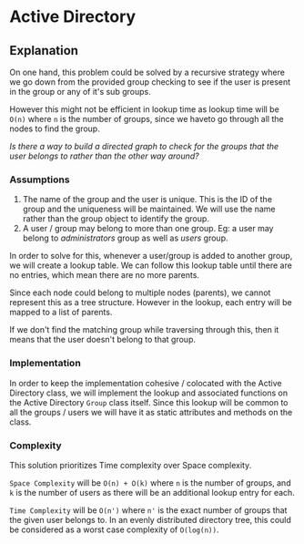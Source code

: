 # Active Directory
## Explanation
On one hand, this problem could be solved by a recursive strategy where we go 
down from the provided group checking to see if the user is present in the 
group or any of it's sub groups. 

However this might not be efficient in lookup time as lookup time will be 
`O(n)` where `n` is the number of groups, 
since we haveto go through all the nodes to find the group. 

_Is there a way to build a directed graph to check for the groups that the user
belongs to rather than the other way around?_

### Assumptions
1. The name of the group and the user is unique. This is the ID of the group
and the uniqueness will be maintained. We will use the name rather than the 
group object to identify the group.
2. A user / group may belong to more than one group. Eg: a user may belong to
_administrators_ group as well as _users_ group.

In order to solve for this, whenever a user/group is added to another group,
we will create a lookup table. We can follow this lookup table until there are
no entries, which mean there are no more parents. 

Since each node could belong to multiple nodes (parents), we cannot represent 
this as a tree structure. However in the lookup, each entry will be mapped to a
list of parents.

If we don't find the matching group while traversing through this, then it
means that the user doesn't belong to that group. 

### Implementation
In order to keep the implementation cohesive / colocated with the Active Directory
class, we will implement the lookup and associated functions on the Active Directory
`Group` class itself. Since this lookup will be common to all the groups / users
we will have it as static attributes and methods on the class.

### Complexity
This solution prioritizes Time complexity over Space complexity. 

`Space Complexity` will be `O(n) + O(k)` where `n` is the number of groups, and 
`k` is the number of users as there will be an additional lookup entry for each.

`Time Complexity` will be `O(n')` where `n'` is the exact number of groups that 
the given user belongs to. In an evenly distributed directory tree, this could
be considered as a worst case complexity of `O(log(n))`.
